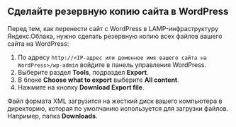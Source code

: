 ## [](https://cloud.yandex.ru/docs/solutions/web/lamp-lemp#before-you-begin)Сделайте резервную копию сайта в WordPress

Перед тем, как перенести сайт с WordPress в LAMP-инфраструктуру Яндекс.Облака, нужно сделать резервную копию всех файлов вашего сайта на WordPress:

1. По адресу `http://<IP-адрес или доменное имя вашего сайта на WordPress>/wp-admin` войдите в панель управления WordPress.
1. Выберите раздел **Tools**, подраздел **Export**.
1. В блоке **Choose what to export** выберите **All content**.
1. Нажмите на кнопку **Download Export file**.

Файл формата XML загрузится на жесткий диск вашего компьютера в директорию, которая по умолчанию используется для загрузки файлов. Например, папка **Downloads**.

